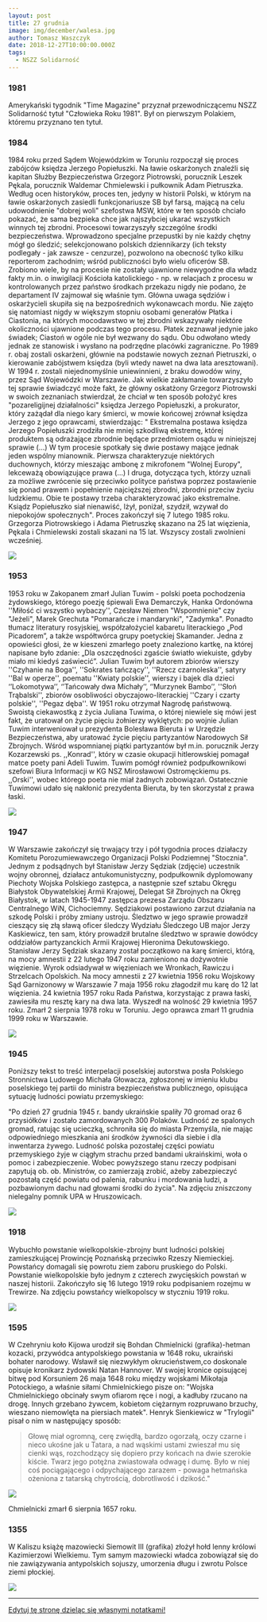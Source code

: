 ```yaml
---
layout: post
title: 27 grudnia
image: img/december/walesa.jpg
author: Tomasz Waszczyk
date: 2018-12-27T10:00:00.000Z
tags:
  - NSZZ Solidarność
---
```


### 1981

Amerykański tygodnik "Time Magazine" przyznał przewodniczącemu NSZZ Solidarność tytuł "Człowieka Roku 1981". Był on pierwszym Polakiem, któremu przyznano ten tytuł.

### 1984

1984 roku przed Sądem Wojewódzkim w Toruniu rozpoczął się proces zabójców księdza Jerzego Popiełuszki. Na ławie oskarżonych znaleźli się kapitan Służby Bezpieczeństwa Grzegorz Piotrowski, porucznik Leszek Pękala, porucznik Waldemar Chmielewski i pułkownik Adam Pietruszka.
Według ocen historyków, proces ten, jedyny w historii Polski, w którym na ławie oskarżonych zasiedli funkcjonariusze SB był farsą, mającą na celu udowodnienie "dobrej woli" szefostwa MSW, które w ten sposób chciało pokazać, że sama bezpieka chce jak najszybciej ukarać wszystkich winnych tej zbrodni.
Procesowi towarzyszyły szczególne środki bezpieczeństwa. Wprowadzono specjalne przepustki by nie każdy chętny mógł go śledzić; selekcjonowano polskich dziennikarzy (ich teksty podlegały - jak zawsze - cenzurze), pozwolono na obecność tylko kilku reporterom zachodnim; wśród publiczności było wielu oficerów SB. Zrobiono wiele, by na procesie nie zostały ujawnione niewygodne dla władz fakty m.in. o inwigilacji Kościoła katolickiego - np. w relacjach z procesu w kontrolowanych przez państwo środkach przekazu nigdy nie podano, że departament IV zajmował się właśnie tym.
Główna uwaga sędziów i oskarżycieli skupiła się na bezpośrednich wykonawcach mordu. Nie zajęto się natomiast nigdy w większym stopniu osobami generałów Płatka i Ciastonia, na których mocodawstwo w tej zbrodni wskazywały niektóre okoliczności ujawnione podczas tego procesu. Płatek zeznawał jedynie jako świadek; Ciastoń w ogóle nie był wezwany do sądu. Obu odwołano wtedy jednak ze stanowisk i wysłano na podrzędne placówki zagraniczne. Po 1989 r. obaj zostali oskarżeni, głównie na podstawie nowych zeznań Pietruszki, o kierowanie zabójstwem księdza (byli wtedy nawet na dwa lata aresztowani). W 1994 r. zostali niejednomyślnie uniewinnieni, z braku dowodów winy, przez Sąd Wojewódzki w Warszawie.
Jak wielkie zakłamanie towarzyszyło tej sprawie świadczyć może fakt, że główny oskatżony Grzegorz Piotrowski w swoich zeznaniach stwierdzał, że chciał w ten sposób położyć kres "pozareligijnej działalności" księdza Jerzego Popiełuszki, a prokurator, który zażądał dla niego kary śmierci, w mowie końcowej zrównał księdza Jerzego z jego oprawcami, stwierdzając:
" Ekstremalna postawa księdza Jerzego Popiełuszki zrodziła nie mniej szkodliwą ekstremę, której produktem są odrażające zbrodnie będące przedmiotem osądu w niniejszej sprawie (...) W tym procesie spotkały się dwie postawy mające jednak jeden wspólny mianownik. Pierwsza charakteryzuje niektórych duchownych, którzy mieszając ambonę z mikrofonem "Wolnej Europy", lekceważą obowiązujące prawa (...) I druga, dotycząca tych, którzy uznali za możliwe zwrócenie się przeciwko polityce państwa poprzez postawienie się ponad prawem i popełnienie najcięższej zbrodni, zbrodni przeciw życiu ludzkiemu. Obie te postawy trzeba charakteryzować jako ekstremalne. Ksiądz Popiełuszko siał nienawiść, lżył, poniżał, szydził, wzywał do niepokojów społecznych".
Proces zakończył się 7 lutego 1985 roku. Grzegorza Piotrowskiego i Adama Pietruszkę skazano na 25 lat więzienia, Pękala i Chmielewski zostali skazani na 15 lat. Wszyscy zostali zwolnieni wcześniej.

<img src="./img/december/proces.jpg"/><br>

### 1953

1953 roku w Zakopanem zmarł Julian Tuwim - polski poeta pochodzenia żydowskiego, którego poezję śpiewali Ewa Demarczyk, Hanka Ordonówna ''Miłość ci wszystko wybaczy'', Czesław Niemen "Wspomnienie" czy "Jeżeli", Marek Grechuta "Pomarańcze i mandarynki", "Zadymka". Ponadto tłumacz literatury rosyjskiej, współzałożyciel kabaretu literackiego „Pod Picadorem”, a także współtwórca grupy poetyckiej Skamander. Jedna z opowieści głosi, że w kieszeni zmarłego poety znaleziono kartkę, na której napisane było zdanie: „Dla oszczędności zgaście światło wiekuiste, gdyby miało mi kiedyś zaświecić”. Julian Tuwim był autorem zbiorów wierszy ''Czyhanie na Boga'', ''Sokrates tańczący'', ''Rzecz czarnoleska'', satyry ''Bal w operze'', poematu ''Kwiaty polskie'', wierszy i bajek dla dzieci ‘’Lokomotywa’’, ‘’Tańcowały dwa Michały’’, ‘’Murzynek Bambo’’, ''Słoń Trąbalski'', zbiorów osobliwości obyczajowo-literackiej ''Czary i czarty polskie'', ''Pegaz dęba''. W 1951 roku otrzymał Nagrodę państwową. Swoistą ciekawostką z życia Juliana Tuwima, o której niewiele się mówi jest fakt, że uratował on życie pięciu żołnierzy wyklętych: po wojnie Julian Tuwim interweniował u prezydenta Bolesława Bieruta i w Urzędzie Bezpieczeństwa, aby uratować życie pięciu partyzantów Narodowych Sił Zbrojnych. Wśród wspomnianej piątki partyzantów był m.in. porucznik Jerzy Kozarzewski ps. ,,Konrad'', który w czasie okupacji hitlerowskiej pomagał matce poety pani Adeli Tuwim. Tuwim pomógł również podpułkownikowi szefowi Biura Informacji w KG NSZ Mirosławowi Ostromęckiemu ps. ,,Orski'', wobec którego poeta nie miał żadnych zobowiązań. Ostatecznie Tuwimowi udało się nakłonić prezydenta Bieruta, by ten skorzystał z prawa łaski.

<img src="./img/december/tuwim.jpg"/><br>

### 1947

W Warszawie zakończył się trwający trzy i pół tygodnia proces działaczy Komitetu Porozumiewawczego Organizacji Polski Podziemnej "Stocznia". Jednym z podsądnych był Stanisław Jerzy Sędziak (zdjęcie) uczestnik wojny obronnej, działacz antukomunistyczny, podpułkownik dyplomowany Piechoty Wojska Polskiego zastępca, a następnie szef sztabu Okręgu Białystok Obywatelskiej Armii Krajowej, Delegat Sił Zbrojnych na Okręg Białystok, w latach 1945-1947 zastępca prezesa Zarządu Obszaru Centralnego WiN, Cichociemny. Sędziakowi postawiono zarzut działania na szkodę Polski i próby zmiany ustroju. Śledztwo w jego sprawie prowadził cieszący się złą sławą oficer śledczy Wydziału Śledczego UB major Jerzy Kaskiewicz, ten sam, który prowadził brutalne śledztwo w sprawie dowódcy oddziałów partyzanckich Armii Krajowej Hieronima Dekutowskiego.
Stanisław Jerzy Sędziak skazany został początkowo na karę śmierci, którą, na mocy amnestii z 22 lutego 1947 roku zamieniono na dożywotnie więzienie. Wyrok odsiadywał w więzieniach we Wronkach, Rawiczu i Strzelcach Opolskich. Na mocy amnestii z 27 kwietnia 1956 roku Wojskowy Sąd Garnizonowy w Warszawie 7 maja 1956 roku złagodził mu karę do 12 lat więzienia. 24 kwietnia 1957 roku Rada Państwa, korzystając z prawa łaski, zawiesiła mu resztę kary na dwa lata. Wyszedł na wolność 29 kwietnia 1957 roku.
Zmarł 2 sierpnia 1978 roku w Toruniu. Jego oprawca zmarł 11 grudnia 1999 roku w Warszawie.

<img src="./img/december/sedziak.jpg"/><br>

### 1945

Poniższy tekst to treść interpelacji poselskiej autorstwa posła Polskiego Stronnictwa Ludowego Michała Głowacza, zgłoszonej w imieniu klubu poselskiego tej partii do ministra bezpieczeństwa publicznego, opisująca sytuację ludności powiatu przemyskiego:

"Po dzień 27 grudnia 1945 r. bandy ukraińskie spaliły 70 gromad oraz 6 przysiółków i zostało zamordowanych 300 Polaków. Ludność ze spalonych gromad, ratując się ucieczką, schroniła się do miasta Przemyśla, nie mając odpowiedniego mieszkania ani środków żywności dla siebie i dla inwentarza żywego. Ludność polska pozostałej części powiatu przemyskiego żyje w ciągłym strachu przed bandami ukraińskimi, woła o pomoc i zabezpieczenie. Wobec powyższego stanu rzeczy podpisani zapytują ob. ob. Ministrów, co zamierzają zrobić, ażeby zabezpieczyć pozostałą część powiatu od palenia, rabunku i mordowania ludzi, a pozbawionym dachu nad głowami środki do życia".
Na zdjęciu zniszczony nielegalny pomnik UPA w Hruszowicach.

<img src="./img/december/pomnik.jpg"/><br>

### 1918

Wybuchło powstanie wielkopolskie-zbrojny bunt ludności polskiej zamieszkującej Prowincję Poznańską przeciwko Rzeszy Niemieckiej.
Powstańcy domagali się powrotu ziem zaboru pruskiego do Polski.
Powstanie wielkopolskie było jednym z czterech zwycięskich powstań w naszej historii. Zakończyło się 16 lutego 1919 roku podpisaniem rozejmu w Trewirze.
Na zdjęciu powstańcy wielkopolscy w styczniu 1919 roku.

<img src="./img/december/powstanie.jpg"/><br>

### 1595

W Czehryniu koło Kijowa urodził się Bohdan Chmielnicki (grafika)-hetman kozacki, przywódca antypolskiego powstania w 1648 roku, ukraiński bohater narodowy.
Wsławił się niezwykłym okrucieństwem,co doskonale opisuje kronikarz żydowski Natan Hannover. W swojej kronice opisującej bitwę pod Korsuniem 26 maja 1648 roku między wojskami Mikołaja Potockiego, a właśnie siłami Chmielnickiego pisze on: "Wojska Chmielnickiego obcinały swym ofiarom ręce i nogi, a kadłuby rzucano na drogę. Innych grzebano żywcem, kobietom ciężarnym rozpruwano brzuchy, wieszano niemowlęta na piersiach matek".
Henryk Sienkiewicz w "Trylogii" pisał o nim w następujący sposób:

>Głowę miał ogromną, cerę zwiędłą, bardzo ogorzałą, oczy czarne i nieco ukośne jak u Tatara, a nad wąskimi ustami zwieszał mu się cienki wąs, rozchodzący się dopiero przy końcach na dwie szerokie kiście. Twarz jego potężna zwiastowała odwagę i dumę. Było w niej coś pociągającego i odpychającego zarazem - powaga hetmańska ożeniona z tatarską chytrością, dobrotliwość i dzikość."

<img src="./img/december/chmielnicki.jpg"/><br>

Chmielnicki zmarł 6 sierpnia 1657 roku.

### 1355

W Kaliszu książę mazowiecki Siemowit III (grafika) złożył hołd lenny królowi Kazimierzowi Wielkiemu. Tym samym mazowiecki władca zobowiązał się do nie zawiązywania antypolskich sojuszy, umorzenia długu i zwrotu Polsce ziemi płockiej.

<img src="./img/december/siemowit.jpg"/><br>

---

<a href="https://github.com/TomaszWaszczyk/historia.waszczyk.com/edit/master/src/content/december-8.md" target="_blank">Edytuj tę stronę dzieląc się własnymi notatkami!</a>

